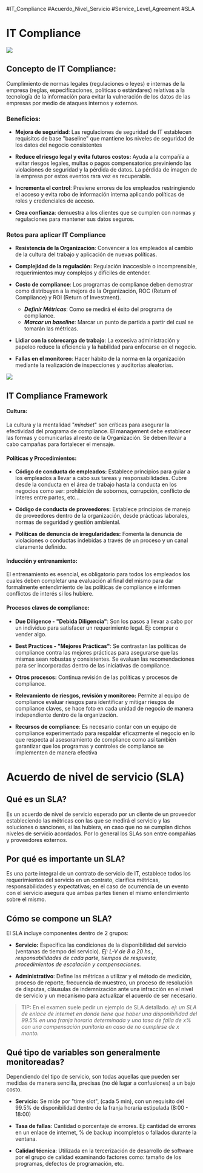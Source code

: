 #IT_Compliance #Acuerdo_Nivel_Servicio #Service_Level_Agreement #SLA
# IT Compliance

![](https://i.imgur.com/ftsqqIQ.png)

## Concepto de IT Compliance:

Cumplimiento de normas legales (regulaciones o leyes) e internas de la empresa (reglas, especificaciones, políticas o estándares) relativas a la tecnología de la información para evitar la vulneración de los datos de las empresas por medio de ataques internos y externos.

### Beneficios:

- **Mejora de seguridad**: Las regulaciones de seguridad de IT establecen requisitos de base "baseline" que mantiene los niveles de seguridad de los datos del negocio consistentes

- **Reduce el riesgo legal y evita futuros costos:** Ayuda a la compañía a evitar riesgos legales, multas o pagos compensatorios previniendo las violaciones de seguridad y la pérdida de datos. La pérdida de imagen de la empresa por estos eventos rara vez es recuperable.

- **Incrementa el control**: Previene errores de los empleados restringiendo el acceso y evita robo de información interna aplicando políticas de roles y credenciales de acceso.

- **Crea confianza**: demuestra a los clientes que se cumplen con normas y regulaciones para mantener sus datos seguros.

### Retos para aplicar IT Compliance

- **Resistencia de la Organización**: Convencer a los empleados al cambio de la cultura del trabajo y aplicación de nuevas políticas.

- **Complejidad de la regulación:** Regulación inaccesible o incomprensible, requerimientos muy complejos y difíciles de entender.

- **Costo de compliance**: Los programas de compliance deben demostrar como distribuyen a la mejora de la Organización, ROC (Return of Compliance) y ROI (Return of Investment).
	- ***Definir Métricas***: Como se medirá el éxito del programa de compliance.
	- ***Marcar un baseline***: Marcar un punto de partida a partir del cual se tomarán las métricas.

- **Lidiar con la sobrecarga de trabajo**: La excesiva administración y papeleo reduce la eficiencia y la habilidad para enfocarse en el negocio.

- **Fallas en el monitoreo**: Hacer hábito de la norma en la organización mediante la realización de inspecciones y auditorias aleatorias.


![](https://i.imgur.com/i3NwkTS.png)

## IT Compliance Framework

#### Cultura:

La cultura y la mentalidad "*mindset*" son críticas para asegurar la efectividad del programa de compliance. El management debe establecer las formas y comunicarlas al resto de la Organización. Se deben llevar a cabo campañas para fortalecer el mensaje.

#### Políticas y Procedimientos:

- **Código de conducta de empleados:** Establece principios para guiar a los empleados a llevar a cabo sus tareas y responsabilidades. Cubre desde la conducta en el área de trabajo hasta la conducta en los negocios como ser: prohibición de sobornos, corrupción, conflicto de interes entre partes, etc...

- **Código de conducta de proveedores:** Establece principios de manejo de proveedores dentro de la organización, desde prácticas laborales, normas de seguridad y gestión ambiental.

- **Políticas de denuncia de irregularidades:** Fomenta la denuncia de violaciones o conductas indebidas a través de un proceso y un canal claramente definido.


#### Inducción y entrenamiento:

El entrenamiento es esencial, es obligatorio para todos los empleados los cuales deben completar una evaluación al final del mismo para dar formalmente entendimiento de las políticas de compliance e informen conflictos de interés si los hubiere.

#### Procesos claves de compliance:

- **Due Diligence - "Debida Diligencia"**: Son los pasos a llevar a cabo por un individuo para satisfacer un requerimiento legal. Ej: comprar o vender algo.

- **Best Practices - "Mejores Prácticas"**: Se contrastan las políticas de compliance contra las mejores prácticas para asegurarse que las mismas sean robustas y consistentes. Se evaluan las recomendaciones para ser incorporadas dentro de las iniciativas de compliance.

- **Otros procesos:** Continua revisión de las políticas y procesos de compliance.

- **Relevamiento de riesgos, revisión y monitoreo:** Permite al equipo de compliance evaluar riesgos para identificar y mitigar riesgos de compliance claves, se hace foto en cada unidad de negocio de manera independiente dentro de la organización.

- **Recursos de compliance**: Es necesario contar con un equipo de compliance experimentado para respaldar eficazmente el negocio en lo que respecta al asesoramiento de compliance como así también garantizar que los programas y controles de compliance se implementen de manera efectiva

# Acuerdo de nivel de servicio (SLA)

## Qué es un SLA?

Es un acuerdo de nivel de servicio esperado por un cliente de un proveedor estableciendo las métricas con las que se medirá el servicio y las soluciones o sanciones, si las hubiera, en caso que no se cumplan dichos niveles de servicio acordados. Por lo general los SLAs son entre compañias y proveedores externos.


## Por qué es importante un SLA?

Es una parte integral de un contrato de servicio de IT, establece todos los requerimientos del servicio en un contrato, clarifica métricas, responsabilidades y expectativas; en el caso de ocurrencia de un evento con el servicio asegura que ambas partes tienen el mismo entendimiento sobre el mismo.


## Cómo se compone un SLA?

El SLA incluye componentes dentro de 2 grupos:

- **Servicio:** Especifica las condiciones de la disponibilidad del servicio (ventanas de tiempo del servicio). *Ej: L-V de 8 a 20 hs., responsabilidades de cada parte, tiempos de respuesta, procedimientos de escalación y compensaciones.*

- **Administrativo**: Define las métricas a utilizar y el método de medición, proceso de reporte, frecuencia de muestreo, un proceso de resolución de disputas, cláusulas de indemnización ante una infracción en el nivel de servicio y un mecanismo para actualizar el acuerdo de ser necesario.


> TIP: En el examen suele pedir un ejemplo de SLA detallado. *ej: un SLA de enlace de internet en donde tiene que haber una disponibilidad del 99.5% en una franja horaria determinada y una tasa de falla de x% con una compensación punitoria en caso de no cumplirse de x monto.*

## Qué tipo de variables son generalmente monitoreadas?

Dependiendo del tipo de servicio, son todas aquellas que pueden ser medidas de manera sencilla, precisas (no dé lugar a confusiones) a un bajo costo.

- **Servicio:** Se mide por "time slot", (cada 5 min), con un requisito del 99.5% de disponibilidad dentro de la franja horaria estipulada (8:00 - 18:00)

- **Tasa de fallas**: Cantidad o porcentaje de errores. Ej: cantidad de errores en un enlace de internet, % de backup incompletos o fallados durante la ventana.

- **Calidad técnica**: Utilizada en la tercerización de desarrollo de software por el grupo de calidad examinando factores como: tamaño de los programas, defectos de programación, etc.



